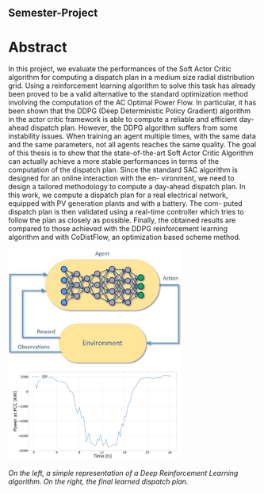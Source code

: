 ## Semester-Project

# Abstract

In this project, we evaluate the performances of the Soft Actor Critic algorithm for computing a dispatch plan in a medium size radial distribution grid. Using a reinforcement learning algorithm to solve this task has already been proved to be a valid alternative to the standard optimization method involving the computation of the AC Optimal Power Flow. In particular, it has been shown that the DDPG (Deep Deterministic Policy Gradient) algorithm in the actor critic framework is able to compute a reliable and efficient day-ahead dispatch plan. However, the DDPG algorithm suffers from some instability issues. When training an agent multiple times, with the same data and the same parameters, not all agents reaches the same quality. The goal of this thesis is to show that the state-of-the-art Soft Actor Critic Algorithm can actually achieve a more stable performances in terms of the computation of the dispatch plan. Since the standard SAC algorithm is designed for an online interaction with the en- vironment, we need to design a tailored methodology to compute a day-ahead dispatch plan. In this work, we compute a dispatch plan for a real electrical network, equipped with PV generation plants and with a battery. The com- puted dispatch plan is then validated using a real-time controller which tries to follow the plan as closely as possible. Finally, the obtained results are compared to those achieved with the DDPG reinforcement learning algorithm and with CoDistFlow, an optimization based scheme method.

<p>
  <img src="Images/image1.jpg" width="350" alt="Image 1"> &nbsp;&nbsp;&nbsp;&nbsp;&nbsp;&nbsp;&nbsp;&nbsp;&nbsp;&nbsp;
  <img src="Images/image2.png" width="350" alt="Image 2">
</p>

*On the left, a simple representation of a Deep Reinforcement Learning algorithm. On the right, the final learned dispatch plan.*



